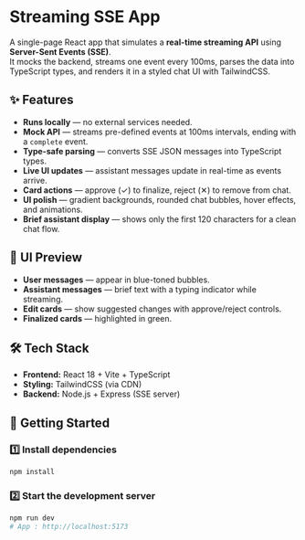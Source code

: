 # Streaming SSE App

A single-page React app that simulates a **real-time streaming API** using **Server-Sent Events (SSE)**.  
It mocks the backend, streams one event every 100ms, parses the data into TypeScript types, and renders it in a styled chat UI with TailwindCSS.

## ✨ Features

- **Runs locally** — no external services needed.
- **Mock API** — streams pre-defined events at 100ms intervals, ending with a `complete` event.
- **Type-safe parsing** — converts SSE JSON messages into TypeScript types.
- **Live UI updates** — assistant messages update in real-time as events arrive.
- **Card actions** — approve (✓) to finalize, reject (✕) to remove from chat.
- **UI polish** — gradient backgrounds, rounded chat bubbles, hover effects, and animations.
- **Brief assistant display** — shows only the first 120 characters for a clean chat flow.

## 📸 UI Preview

- **User messages** — appear in blue-toned bubbles.
- **Assistant messages** — brief text with a typing indicator while streaming.
- **Edit cards** — show suggested changes with approve/reject controls.
- **Finalized cards** — highlighted in green.

## 🛠️ Tech Stack

- **Frontend:** React 18 + Vite + TypeScript
- **Styling:** TailwindCSS (via CDN)
- **Backend:** Node.js + Express (SSE server)

## 🚀 Getting Started

### 1️⃣ Install dependencies
```bash
npm install

```

### 2️⃣ Start the development server
```bash
npm run dev
# App : http://localhost:5173